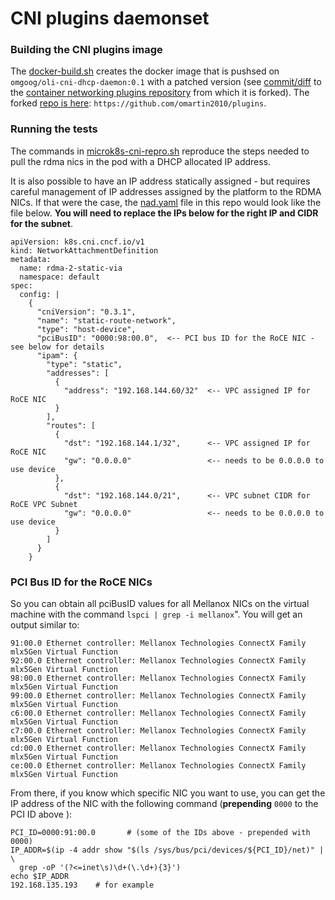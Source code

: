 # CNI plugins daemonset

### Building the CNI plugins image
The [docker-build.sh](./docker-build.sh) creates the docker image that is pushsed on `omgoog/oli-cni-dhcp-daemon:0.1` with a patched version (see [commit/diff](https://github.com/containernetworking/plugins/commit/77133955f30384ab54d8a6cd4fb965ff9c72e77f) to the [container networking plugins repository](https://github.com/containernetworking/plugins) from which it is forked). The forked [repo is here](https://github.com/omartin2010/plugins): `https://github.com/omartin2010/plugins`.

### Running the tests
The commands in [microk8s-cni-repro.sh](./microk8s-cni-repro.sh]) reproduce the steps needed to pull the rdma nics in the pod with a DHCP allocated IP address.

It is also possible to have an IP address statically assigned - but requires careful management of IP addresses assigned by the platform to the RDMA NICs. If that were the case, the [nad.yaml](./nad.yaml) file in this repo would look like the file below. __You will need to replace the IPs below for the right IP and CIDR for the subnet__. 
```
apiVersion: k8s.cni.cncf.io/v1
kind: NetworkAttachmentDefinition
metadata:
  name: rdma-2-static-via
  namespace: default
spec:
  config: |
    {
      "cniVersion": "0.3.1",
      "name": "static-route-network",
      "type": "host-device",
      "pciBusID": "0000:98:00.0",  <-- PCI bus ID for the RoCE NIC - see below for details
      "ipam": {
        "type": "static",
        "addresses": [
          {
            "address": "192.168.144.60/32"  <-- VPC assigned IP for RoCE NIC
          }
        ],
        "routes": [
          {
            "dst": "192.168.144.1/32",      <-- VPC assigned IP for RoCE NIC
            "gw": "0.0.0.0"                 <-- needs to be 0.0.0.0 to use device
          },
          {
            "dst": "192.168.144.0/21",      <-- VPC subnet CIDR for RoCE VPC Subnet
            "gw": "0.0.0.0"                 <-- needs to be 0.0.0.0 to use device
          }
        ]
      }
    }
```
### PCI Bus ID for the RoCE NICs
So you can obtain all pciBusID values for all Mellanox NICs on the virtual machine with the command `lspci | grep -i mellanox`".
You will get an output similar to:
```
91:00.0 Ethernet controller: Mellanox Technologies ConnectX Family mlx5Gen Virtual Function
92:00.0 Ethernet controller: Mellanox Technologies ConnectX Family mlx5Gen Virtual Function
98:00.0 Ethernet controller: Mellanox Technologies ConnectX Family mlx5Gen Virtual Function
99:00.0 Ethernet controller: Mellanox Technologies ConnectX Family mlx5Gen Virtual Function
c6:00.0 Ethernet controller: Mellanox Technologies ConnectX Family mlx5Gen Virtual Function
c7:00.0 Ethernet controller: Mellanox Technologies ConnectX Family mlx5Gen Virtual Function
cd:00.0 Ethernet controller: Mellanox Technologies ConnectX Family mlx5Gen Virtual Function
ce:00.0 Ethernet controller: Mellanox Technologies ConnectX Family mlx5Gen Virtual Function
```
From there, if you know which specific NIC you want to use, you can get the IP address of the NIC with the following command (__prepending__ `0000` to the PCI ID above ):
``` 
PCI_ID=0000:91:00.0       # (some of the IDs above - prepended with 0000)
IP_ADDR=$(ip -4 addr show "$(ls /sys/bus/pci/devices/${PCI_ID}/net)" | \
  grep -oP '(?<=inet\s)\d+(\.\d+){3}')
echo $IP_ADDR
192.168.135.193    # for example
```



